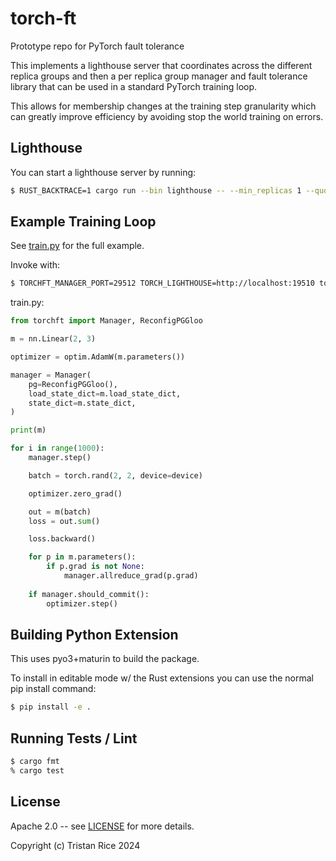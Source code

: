 # torch-ft
Prototype repo for PyTorch fault tolerance

This implements a lighthouse server that coordinates across the different
replica groups and then a per replica group manager and fault tolerance library
that can be used in a standard PyTorch training loop.

This allows for membership changes at the training step granularity which can
greatly improve efficiency by avoiding stop the world training on errors.

## Lighthouse

You can start a lighthouse server by running:

```sh
$ RUST_BACKTRACE=1 cargo run --bin lighthouse -- --min_replicas 1 --quorum_tick_ms 100 --join_timeout_ms 1000
```

## Example Training Loop

See [train.py](./train.py) for the full example.

Invoke with:

```sh
$ TORCHFT_MANAGER_PORT=29512 TORCH_LIGHTHOUSE=http://localhost:19510 torchrun --master_port 29501 --nnodes 1 --nproc_per_node 1 train.py
```

train.py:

```py
from torchft import Manager, ReconfigPGGloo

m = nn.Linear(2, 3)

optimizer = optim.AdamW(m.parameters())

manager = Manager(
    pg=ReconfigPGGloo(), 
    load_state_dict=m.load_state_dict, 
    state_dict=m.state_dict,
)

print(m)

for i in range(1000):
    manager.step()

    batch = torch.rand(2, 2, device=device)

    optimizer.zero_grad()

    out = m(batch)
    loss = out.sum()

    loss.backward()

    for p in m.parameters():
        if p.grad is not None:
            manager.allreduce_grad(p.grad)
    
    if manager.should_commit():
        optimizer.step()
```

## Building Python Extension

This uses pyo3+maturin to build the package.

To install in editable mode w/ the Rust extensions you can use the normal pip install command:

```sh
$ pip install -e .
```

## Running Tests / Lint

```sh
$ cargo fmt
% cargo test
```

## License

Apache 2.0 -- see [LICENSE](./LICENSE) for more details.

Copyright (c) Tristan Rice 2024
